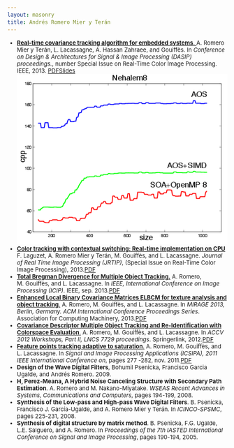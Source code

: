 ```yaml
---
layout: masonry
title: Andrés Romero Mier y Terán
---
```


<font size="-1">
<ul class="grid effect-2" id="grid">
	<li>
		<a href="dasip2013.html">
			<b>Real-time covariance tracking algorithm for embedded systems</b>.
		</a>
		 A.&nbsp;Romero Mier&nbsp;y Ter&aacute;n, L.&nbsp;Lacassagne, A.&nbsp;Hassan&nbsp;Zahraee, and
		  Gouiff&egrave;s.
		 In <em>Conference on Design &amp; Architectures for Signal &amp; Image
		  Processing (DASIP) proceedings.</em>, number Special Issue on Real-Time Color
		  Image Processing. IEEE, 2013.
		 <a href="dasip2013.pdf" class="icon-file-text">PDF</a><a href="slides/dasip2013_slides.pdf">Slides</a>
		 <a href="dasip2013.html"><img src="figures/Nehalem8-multi_eps_legend.png"/></a>
	</li>
	<li>
		<a href="jrtip2013.pdf"><b>Color tracking with contextual switching: Real-time implementation on
		  CPU</b></a>
		 F.&nbsp;Laguzet, A.&nbsp;Romero Mier&nbsp;y Ter&aacute;n, M.&nbsp;Gouiff&egrave;s, and
		  L.&nbsp;Lacassagne.
		 <em>Journal of Real Time Image Processing (JRTIP)</em>, (Special Issue
		  on Real-Time Color Image Processing), 2013.<a href="jrtip2013.pdf" class="icon-file-text">PDF</a>
	</li>
	<li>
		<a href="icip2013.pdf"><b>Total Bregman Divergence for Multiple Object Tracking.</b></a>
		 A.&nbsp;Romero, M.&nbsp;Gouiff&egrave;s, and L.&nbsp;Lacassagne.
		 In <em>IEEE, International Conference on Image Processing (ICIP)</em>.
		  IEEE, sep. 2013.<a href="icip2013.pdf" class="icon-file-text">PDF</a>
	</li>
	<li>
		<a href="mirage2013.pdf">
		<b>Enhanced Local Binary Covariance Matrices ELBCM for texture analysis
		  and object tracking</b>.</a>
		 A.&nbsp;Romero, M.&nbsp;Gouiff&egrave;s, and L.&nbsp;Lacassagne.
		 In <em>MIRAGE 2013, Berlin, Germany. ACM International Conference
		  Proceedings Series</em>. Association for Computing Machinery, 2013.<a href="mirage2013.pdf" class="icon-file-text">PDF</a>
	</li>
	<li>
		<a href="accv2012.pdf">
		<b>Covariance Descriptor Multiple Object Tracking and Re-Identification with
		  Colorspace Evaluation</b>.</a>
		 A.&nbsp;Romero, M.&nbsp;Gouiff&egrave;s, and L.&nbsp;Lacassagne.
		 In <em>ACCV 2012 Workshops, Part II, LNCS 7729 proceedings</em>.
		  Springerlink, 2012.<a href="accv2012.pdf" class="icon-file-text">PDF</a>
	</li>
	<li>
		<a href="icsipa2011.pdf"><b>Feature points tracking adaptive to saturation</b>.</a>
		 A.&nbsp;Romero, M.&nbsp;Gouiff&egrave;s, and L.&nbsp;Lacassagne.
		 In <em>Signal and Image Processing Applications (ICSIPA), 2011 IEEE
		  International Conference on</em>, pages 277 -282, nov. 2011.<a href="icsipa2011.pdf" class="icon-file-text">PDF</a>
	</li>
	<li>
		<b>Design of the Wave Digital Filters</b>, Bohumil Psenicka, Francisco&nbsp;Garcia
		  Ugalde, and Andr&eacute;s Romero.
		 2009.
	</li>
	<li>
		<b>H, Perez-Meana, A Hybrid Noise Canceling Structure with Secondary Path
		  Estimation</b>.
		 A.&nbsp;Romero and M.&nbsp;Nakano-Miyatake.
		 <em>WSEAS Recent Advances in Systems, Communications and Computers</em>,
		  pages 194-199, 2008.
	</li>
	<li>
		<b>Synthesis of the Low-pass and High-pass Wave Digital Filters</b>.
		 B.&nbsp;Psenicka, Francisco&nbsp;J. Garc&iacute;a-Ugalde, and A.&nbsp;Romero&nbsp;Mier
		  y&nbsp;Ter&aacute;n.
		 In <em>ICINCO-SPSMC</em>, pages 225-231, 2008.
		<dd>
	</li>
	<li>
		<b>Synthesis of digital structure by matrix method</b>.
		 B.&nbsp;Psenicka, F.G. Ugalde, L.E. Salguero, and A.&nbsp;Romero.
		 In <em>Proceedings of the 7th IASTED International Conference on
		  Signal and Image Processing</em>, pages 190-194, 2005.
	</li>
</ul>
</font>